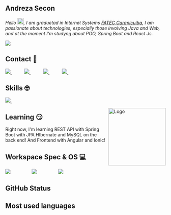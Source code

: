 ## Andreza Secon 


<p>
    <em>
        Hello <img src="https://media.giphy.com/media/hvRJCLFzcasrR4ia7z/giphy.gif" width="20px">, I am graduetad in Internet Systems <a href="http://www.fateccarapicuiba.edu.br/">FATEC Carapicuíba</a>, I am passionate about technologies, especially those involving Java and Web, and at the moment I'm studyng about POO, Spring Boot and React Js.
    </em>
</p>

<img src="https://github-readme-stats.vercel.app/api/wakatime?username=Joshaby&show_icons=true&theme=dark">

## Contact :iphone:

<p align="left">
  <a href="(https://github.com/andrezasecon/andrezasecon)">
        <img  src="https://github.com/andrezasecon/andrezasecon/blob/main/images/icoGitHub_4745725.png">
    </a>
    &nbsp;&nbsp;&nbsp;&nbsp;&nbsp;&nbsp;&nbsp;&nbsp;&nbsp;
  <a href="(https://www.linkedin.com/in/andreza-secon-b5736788/)">
        <img  src="https://github.com/andrezasecon/andrezasecon/blob/main/images/icolinkedin.png">
    </a>
    &nbsp;&nbsp;&nbsp;&nbsp;&nbsp;&nbsp;&nbsp;&nbsp;&nbsp;
  <a href="(mailto:andrezasecon@gmail.com)">
        <img  src="https://github.com/andrezasecon/andrezasecon/blob/main/images/gmail.png">
    </a>
    &nbsp;&nbsp;&nbsp;&nbsp;&nbsp;&nbsp;&nbsp;&nbsp;&nbsp;
  <a href="(https://api.whatsapp.com/send?phone=5511999204118)">
        <img  src="https://github.com/andrezasecon/andrezasecon/blob/main/images/whatsapp.png">
    </a>
    &nbsp;&nbsp;&nbsp;&nbsp;&nbsp;&nbsp;&nbsp;&nbsp;&nbsp;
 
    
    
</p>

## Skills :nerd_face:
<p align="left">
   <a href="(https://github.com/andrezasecon/andrezasecon)">
        <img  src="https://github.com/andrezasecon/andrezasecon/blob/main/images/java.png">
    </a>
    &nbsp;&nbsp;&nbsp;&nbsp;&nbsp;&nbsp;&nbsp;&nbsp;&nbsp;
</p>

<img src="images/2.png" width="180" alt="Logo" align="right" />

## Learning :smirk:

Right now, I'm learning REST API with Spring Boot with JPA HIbernate and MySQL on the back end! And Frontend with Angular and Ionic!


## Workspace Spec & OS :computer:
<p align="left">
    <img src="https://img.shields.io/badge/core%20i5%208Th-Samsung_X30-%230071C5.svg?&style=for-the-badge&logo=intel&logoColor=white">
    &nbsp;&nbsp;&nbsp;&nbsp;&nbsp;&nbsp;&nbsp;&nbsp;&nbsp;&nbsp;&nbsp;&nbsp;&nbsp;&nbsp;&nbsp;
    <img src="https://img.shields.io/badge/Fedora_33-0B57A4?style=for-the-badge&logo=fedora&logoColor=white">
    &nbsp;&nbsp;&nbsp;&nbsp;&nbsp;&nbsp;&nbsp;&nbsp;&nbsp;&nbsp;&nbsp;&nbsp;&nbsp;&nbsp;&nbsp;
    <img src="https://img.shields.io/badge/Linux_Mint_20.1-87CF3E?style=for-the-badge&logo=linux-mint&logoColor=white">
</p>


## GitHub Status

## Most used languages
   

      



